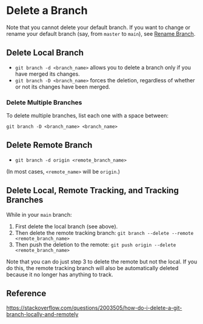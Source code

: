# Delete a Branch

Note that you cannot delete your default branch.  If you want to change or rename your default branch (say, from `master` to `main`), see [Rename Branch](4-rename-branch.md).


## Delete Local Branch

- `git branch -d <branch_name>` allows you to delete a branch only if you have merged its changes.
- `git branch -D <branch_name>` forces the deletion, regardless of whether or not its changes have been merged.


### Delete Multiple Branches

To delete multiple branches, list each one with a space between:

`git branch -D <branch_name> <branch_name>`


## Delete Remote Branch

- `git branch -d origin <remote_branch_name>`

(In most cases, `<remote_name>` will be `origin`.)


## Delete Local, Remote Tracking, and Tracking Branches

While in your `main` branch:

1. First delete the local branch (see above).
2. Then delete the remote tracking branch: `git branch --delete --remote <remote_branch_name>`
3. Then push the deletion to the remote: `git push origin --delete <remote_branch_name>`

Note that you can do just step 3 to delete the remote but not the local.  If you do this, the remote tracking branch will also be automatically deleted because it no longer has anything to track.


## Reference

https://stackoverflow.com/questions/2003505/how-do-i-delete-a-git-branch-locally-and-remotely